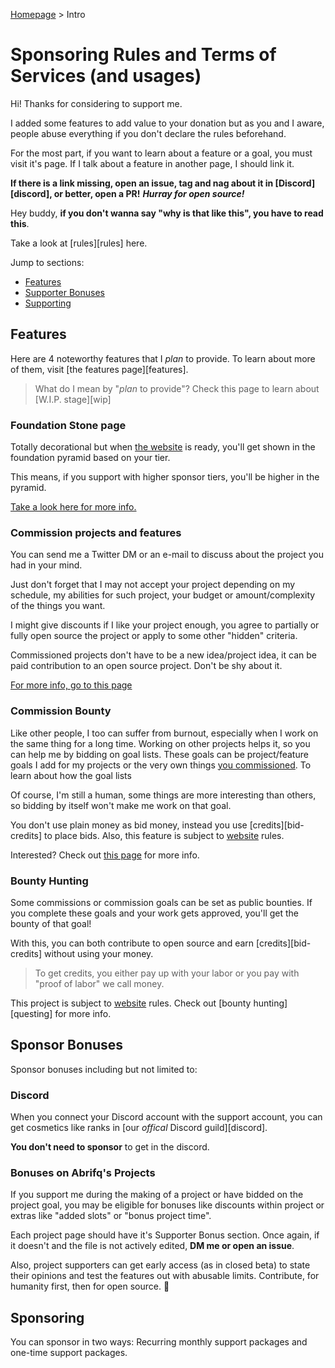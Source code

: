 [Homepage](../README.md) > Intro

# Sponsoring Rules and Terms of Services (and usages)

Hi! Thanks for considering to support me.

I added some features to add value to your donation but as you and I aware, people abuse everything if you don't declare the rules beforehand.

For the most part, if you want to learn about a feature or a goal, you must visit it's page.
If I talk about a feature in another page, I should link it.

**If there is a link missing, open an issue, tag and nag about it in [Discord][discord], or better, open a PR!**
**_Hurray for open source!_**

Hey buddy, **if you don't wanna say "why is that like this", you have to read this**.

Take a look at [rules][rules] here.

Jump to sections:

- [Features](#features)
- [Supporter Bonuses](#)
- [Supporting](#)

## Features

Here are 4 noteworthy features that I _plan_ to provide.
To learn about more of them, visit [the features page][features].
> What do I mean by "_plan_ to provide"? Check this page to learn about [W.I.P. stage][wip]

### Foundation Stone page

Totally decorational but when [the website][website] is ready,
you'll get shown in the foundation pyramid based on your tier.

This means, if you support with higher sponsor tiers, you'll be higher in the pyramid.

[Take a look here for more info.][founding-stone]

### Commission projects and features

You can send me a Twitter DM or an e-mail to discuss about the project you had in your mind.

Just don't forget that I may not accept your project depending on my schedule, my abilities for such project, your budget or amount/complexity of the things you want.

I might give discounts if I like your project enough, you agree to partially or fully open source the project or apply to some other "hidden" criteria.

Commissioned projects don't have to be a new idea/project idea, it can be paid contribution to an open source project. Don't be shy about it.

[For more info, go to this page][commission]

### Commission Bounty

Like other people, I too can suffer from burnout, especially when I work on the same thing for a long time.
Working on other projects helps it, so you can help me by bidding on goal lists.
These goals can be project/feature goals I add for my projects or the very own things [you commissioned](#commission-projects-and-features).
To learn about how the goal lists

Of course, I'm still a human, some things are more interesting than others, so bidding by itself won't make me work on that goal.

You don't use plain money as bid money, instead you use [credits][bid-credits] to place bids.
Also, this feature is subject to [website][website] rules.

Interested? Check out [this page][bidding] for more info.

### Bounty Hunting

Some commissions or commission goals can be set as public bounties.
If you complete these goals and your work gets approved, you'll get the bounty of that goal!

With this, you can both contribute to open source and earn [credits][bid-credits] without using your money.

> To get credits, you either pay up with your labor or you pay with "proof of labor" we call money.

This project is subject to [website][website] rules.
Check out [bounty hunting][questing] for more info.

## Sponsor Bonuses

Sponsor bonuses including but not limited to:

### Discord

When you connect your Discord account with the support account, you can get cosmetics like ranks in [our _offical_ Discord guild][discord].

**You don't need to sponsor** to get in the discord.

### Bonuses on Abrifq's Projects

If you support me during the making of a project or have bidded on the project goal, you may be eligible for bonuses like discounts within project or extras like "added slots" or "bonus project time".

Each project page should have it's Supporter Bonus section.
Once again, if it doesn't and the file is not actively edited, **DM me or open an issue**.

Also, project supporters can get early access (as in closed beta) to state their opinions and test the features out with abusable limits.
Contribute, for humanity first, then for open source. :slightly_smiling_face:

## Sponsoring

You can sponsor in two ways: Recurring monthly support packages and one-time support packages.

[website]: ./features/website.md
[founding-stone]: ./features/founding-stone.md
[bidding]: ./features/feature-bidding.md
[commission]: ./features/project-commissioning.md
